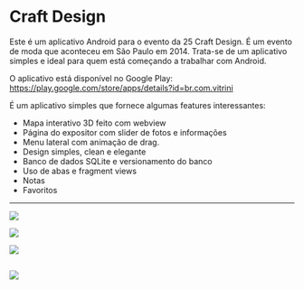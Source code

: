 # Craft Design

Este é um aplicativo Android para o evento da 25 Craft Design. É um evento de moda que aconteceu em São Paulo em 2014. Trata-se de um aplicativo simples e ideal para quem está começando a trabalhar com Android.

O aplicativo está disponível no Google Play: https://play.google.com/store/apps/details?id=br.com.vitrini

É um aplicativo simples que fornece algumas features interessantes:
- Mapa interativo 3D feito com webview
- Página do expositor com slider de fotos e informações
- Menu lateral com animação de drag.
- Design simples, clean e elegante
- Banco de dados SQLite e versionamento do banco
- Uso de abas e fragment views
- Notas 
- Favoritos

------

![](https://s3-sa-east-1.amazonaws.com/git-hub-craft-design/craft1.png)

![](https://s3-sa-east-1.amazonaws.com/git-hub-craft-design/craft2.png)

![](https://s3-sa-east-1.amazonaws.com/git-hub-craft-design/craft3.png)

![](https://s3-sa-east-1.amazonaws.com/git-hub-craft-design/craft4.png)
------
